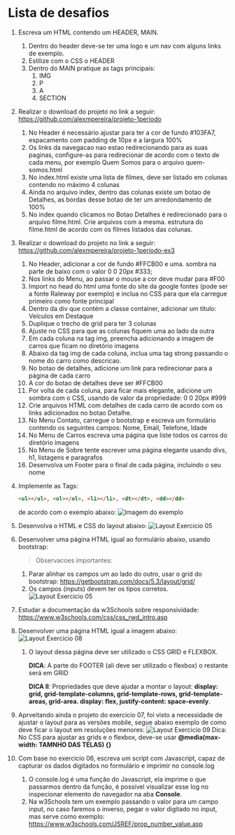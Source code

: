 # Lista de desafios

1. Escreva um HTML contendo um HEADER, MAIN.
   1. Dentro do header deve-se ter uma logo e um nav com alguns links de exemplo.
   2. Estilize com o CSS o HEADER
   3. Dentro do MAIN pratique as tags principais:
      1. IMG
      2. P
      3. A
      4. SECTION

2. Realizar o download do projeto no link a seguir: https://github.com/alexmpereira/projeto-1periodo
    1. No Header é necessário ajustar para ter a cor de fundo #103FA7, espacamento com padding de 10px e a largura 100%
    2. Os links da navegacao nao estao redirecionando para as suas paginas, configure-as para redirecionar de acordo com o texto de cada menu, por exemplo Quem Somos para o arquivo quem-somos.html
    3. No index.html existe uma lista de filmes, deve ser listado em colunas contendo no máximo 4 colunas
    4. Ainda no arquivo index, dentro das colunas existe um botao de Detalhes, as bordas desse botao de ter um arredondamento de 100%
    5. No index quando clicamos no Botao Detalhes é redirecionado para o arquivo filme.html. Crie arquivos com a mesma. estrutura do filme.html de acordo com os filmes listados das colunas.
3. Realizar o download do projeto no link a seguir: https://github.com/alexmpereira/projeto-1periodo-ex3
    1. No Header, adicionar a cor de fundo #FFCB00 e uma. sombra na parte de baixo com o valor 0 0 20px #333;
    2. Nos links do Menu, ao passar o mouse a cor deve mudar para #F00
    3. Import no head do html uma fonte do site da google fontes (pode ser a fonte Raleway por exemplo) e inclua no CSS para que ela carregue primeiro como fonte principal
    4. Dentro da div que contém a classe container, adicionar um titulo: Veículos em Destaque
    5. Duplique o trecho de grid para ter 3 colunas
    6. Ajuste no CSS para que as colunas fiquem uma ao lado da outra
    7. Em cada coluna na tag img, preencha adicionando a imagem de carros que ficam no diretório imagens
    8. Abaixo da tag img de cada coluna, inclua uma tag strong passando o nome do carro como descricao.
    9. No botao de detalhes, adicione um link para redirecionar para a página de cada carro
    10. A cor do botao de detalhes deve ser #FFCB00
    11. Por volta de cada coluna, para ficar mais elegante, adicione um sombra com o CSS, usando de valor da propriedade: 0 0 20px #999
    12. Crie arquivos HTML com detalhes de cada carro de acordo com os links adicionados no botao Detalhe.
    13. No Menu Contato, carregue o bootstrap e escreva um formulário contendo os seguintes campos: Nome, Email, Telefone, Idade
    14. No Menu de Carros escreva uma página que liste todos os carros do diretório imagens
    15. No Menu de Sobre tente escrever uma página elegante usando divs, h1, listagens e paragrafos
    16. Desenvolva um Footer para o final de cada página, incluindo o seu nome
4. Implemente as Tags: 
    ```` HTML
    <ul></ul>, <ol></ol>, <li></li>, <dt></dt>, <dd></dd>
    ````
    de acordo com o exemplo abaixo:
    ![Imagem do exemplo](../imagens/nivel_01/desafio_html.png)
5. Desenvolva o HTML e CSS do layout abaixo:
    ![Layout Exercicio 05](../imagens/nivel_01/ex05_layout.png)
6. Desenvolver uma página HTML igual ao formulário abaixo, usando bootstrap:
    > Observacoes importantes:
    1. Parar alinhar os campos um ao lado do outro, usar o grid do bootstrap: https://getbootstrap.com/docs/5.3/layout/grid/
    2. Os campos (inputs) devem ter os tipos corretos.
    ![Layout Exercicio 05](../imagens/nivel_01/form_ex-06.png)
7. Estudar a documentação da w3Schools sobre responsividade: https://www.w3schools.com/css/css_rwd_intro.asp
8. Desenvolver uma página HTML igual a imagem abaixo:
    ![Layout Exercicio 08](../imagens/nivel_01/layout-grid-flexbox.png)
    1. O layout dessa página deve ser utilizado o CSS GRID e FLEXBOX.

        **DICA**: A parte do FOOTER (ali deve ser utilizado o flexbox) o restante será em GRID

        **DICA ll**: Propriedades que deve ajudar a montar o layout: **display: grid, grid-template-columns, grid-template-rows, grid-template-areas, grid-area. display: flex, justify-content: space-evenly**.
9. Aprveitando ainda o projeto do exercicio 07, foi visto a necessidade de ajustar o layout para as versões mobile, segue abaixo exemplo de como deve ficar o layout em resoluções menores:
    ![Layout Exercicio 09](../imagens/nivel_01/layout-grid-flex-responsive.png)
    Dica: No CSS para ajustar as grids e o flexbox, deve-se usar **@media(max-width: TAMNHO DAS TELAS) {}**
10. Com base no exercicio 06, escreva um script com Javascript, capaz de capturar os dados digitados no formulário e imprimir no console.log
    1. O console.log é uma função do Javascript, ela imprime o que passarmos dentro da função, é possível visualizar esse log no inspecionar elemento do navegador na aba **Console**.
    2. Na w3Schools tem um exemplo passando o valor para um campo input, no caso faremos o inverso, pegar o valor digitado no input, mas serve como exemplo: https://www.w3schools.com/JSREF/prop_number_value.asp